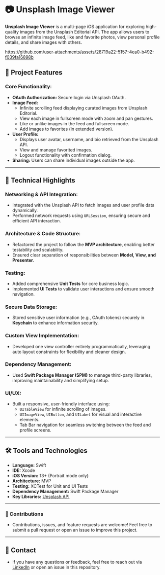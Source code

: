 # **📷 Unsplash Image Viewer**

**Unsplash Image Viewer** is a multi-page iOS application for exploring high-quality images from the Unsplash Editorial API. The app allows users to browse an infinite image feed, like and favorite photos, view personal profile details, and share images with others.

https://github.com/user-attachments/assets/28719a22-5157-4ea0-b492-f039fa16898b

## **🎯 Project Features**

### **Core Functionality:**
- **OAuth Authorization:** Secure login via Unsplash OAuth.
- **Image Feed:**
  - Infinite scrolling feed displaying curated images from Unsplash Editorial.
  - View each image in fullscreen mode with zoom and pan gestures.
  - Like or unlike images in the feed and fullscreen mode.
  - Add images to favorites (in extended version).
- **User Profile:**
  - Displays user avatar, username, and bio retrieved from the Unsplash API.
  - View and manage favorited images.
  - Logout functionality with confirmation dialog.
- **Sharing:** Users can share individual images outside the app.

---

## **🔧 Technical Highlights**

### **Networking & API Integration:**
- Integrated with the Unsplash API to fetch images and user profile data dynamically.
- Performed network requests using `URLSession`, ensuring secure and efficient API interaction.

### **Architecture & Code Structure:**
- Refactored the project to follow the **MVP architecture**, enabling better testability and scalability.
- Ensured clear separation of responsibilities between **Model, View, and Presenter**.

### **Testing:**
- Added comprehensive **Unit Tests** for core business logic.
- Implemented **UI Tests** to validate user interactions and ensure smooth navigation.

### **Secure Data Storage:**
- Stored sensitive user information (e.g., OAuth tokens) securely in **Keychain** to enhance information security.

### **Custom View Implementation:**
- Developed one view controller entirely programmatically, leveraging auto layout constraints for flexibility and cleaner design.

### **Dependency Management:**
- Used **Swift Package Manager (SPM)** to manage third-party libraries, improving maintainability and simplifying setup.

### **UI/UX:**
- Built a responsive, user-friendly interface using:
  - `UITableView` for infinite scrolling of images.
  - `UIImageView`, `UIButton`, and `UILabel` for visual and interactive elements.
  - Tab Bar navigation for seamless switching between the feed and profile screens.

---

## **🛠 Tools and Technologies**
- **Language:** Swift  
- **IDE:** Xcode  
- **iOS Version:** 13+ (Portrait mode only)  
- **Architecture:** MVP  
- **Testing:** XCTest for Unit and UI Tests  
- **Dependency Management:** Swift Package Manager  
- **Key Libraries:** [Unsplash API](https://unsplash.com/documentation)

---

### **🤝 Contributions**
- Contributions, issues, and feature requests are welcome! Feel free to submit a pull request or open an issue to improve this project.

---

## **📧 Contact**
- If you have any questions or feedback, feel free to reach out via [LinkedIn](https://linkedin.com/in/zavhorodniiviktor) or open an issue in this repository.

